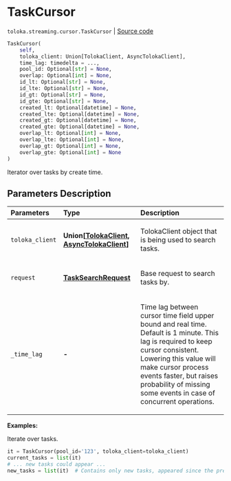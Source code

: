 # TaskCursor
`toloka.streaming.cursor.TaskCursor` | [Source code](https://github.com/Toloka/toloka-kit/blob/v1.2.2/src/streaming/cursor.py#L293)

```python
TaskCursor(
    self,
    toloka_client: Union[TolokaClient, AsyncTolokaClient],
    time_lag: timedelta = ...,
    pool_id: Optional[str] = None,
    overlap: Optional[int] = None,
    id_lt: Optional[str] = None,
    id_lte: Optional[str] = None,
    id_gt: Optional[str] = None,
    id_gte: Optional[str] = None,
    created_lt: Optional[datetime] = None,
    created_lte: Optional[datetime] = None,
    created_gt: Optional[datetime] = None,
    created_gte: Optional[datetime] = None,
    overlap_lt: Optional[int] = None,
    overlap_lte: Optional[int] = None,
    overlap_gt: Optional[int] = None,
    overlap_gte: Optional[int] = None
)
```

Iterator over tasks by create time.

## Parameters Description

| Parameters | Type | Description |
| :----------| :----| :-----------|
`toloka_client`|**Union\[[TolokaClient](toloka.client.TolokaClient.md), [AsyncTolokaClient](toloka.async_client.client.AsyncTolokaClient.md)\]**|<p>TolokaClient object that is being used to search tasks.</p>
`request`|**[TaskSearchRequest](toloka.client.search_requests.TaskSearchRequest.md)**|<p>Base request to search tasks by.</p>
`_time_lag`|**-**|<p>Time lag between cursor time field upper bound and real time. Default is 1 minute. This lag is required to keep cursor consistent. Lowering this value will make cursor process events faster, but raises probability of missing some events in case of concurrent operations.</p>

**Examples:**

Iterate over tasks.

```python
it = TaskCursor(pool_id='123', toloka_client=toloka_client)
current_tasks = list(it)
# ... new tasks could appear ...
new_tasks = list(it)  # Contains only new tasks, appeared since the previous call.
```
